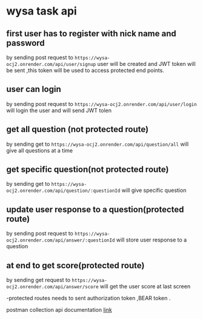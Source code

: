 # wysa task api

## first user has to register with nick name and password

by sending post request to `https://wysa-ocj2.onrender.com/api/user/signup` user will be created and JWT token will be sent ,this token will be used to access protected end points.

## user can login

by sending post request to `https://wysa-ocj2.onrender.com/api/user/login` will login the user and will send JWT tolen

## get all question (not protected route)

by sending get to `https://wysa-ocj2.onrender.com/api/question/all` will give all questions at a time

## get specific question(not protected route)

by sending get to `https://wysa-ocj2.onrender.com/api/question/:questionId` will give specific question

## update user response to a question(protected route)

by sending post request to `https://wysa-ocj2.onrender.com/api/answer/:questionId` will store user response to a question

## at end to get score(protected route)

by sending get request to `https://wysa-ocj2.onrender.com/api/answer/score` will get the user score at last screen

-protected routes needs to sent authorization token ,BEAR token .

postman collection api documentation [link](https://documenter.getpostman.com/view/16750472/2s93sW9vgW)
